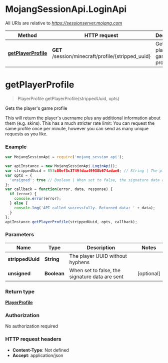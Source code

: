 # MojangSessionApi.LoginApi

All URIs are relative to *https://sessionserver.mojang.com*

Method | HTTP request | Description
------------- | ------------- | -------------
[**getPlayerProfile**](LoginApi.md#getPlayerProfile) | **GET** /session/minecraft/profile/{stripped_uuid} | Gets the player&#39;s game profile


<a name="getPlayerProfile"></a>
# **getPlayerProfile**
> PlayerProfile getPlayerProfile(strippedUuid, opts)

Gets the player&#39;s game profile

This will return the player&#39;s username plus any additional information about them (e.g. skins). This has a much stricter rate limit: You can request the same profile once per minute, however you can send as many unique requests as you like.

### Example
```javascript
var MojangSessionApi = require('mojang_session_api');

var apiInstance = new MojangSessionApi.LoginApi();
var strippedUuid = 853c80ef3c3749fdaa49938b674adae6; // String | The player UUID without hyphens
var opts = {
  'unsigned': true // Boolean | When set to false, the signature data are sent
};
var callback = function(error, data, response) {
  if (error) {
    console.error(error);
  } else {
    console.log('API called successfully. Returned data: ' + data);
  }
};
apiInstance.getPlayerProfile(strippedUuid, opts, callback);
```

### Parameters

Name | Type | Description  | Notes
------------- | ------------- | ------------- | -------------
 **strippedUuid** | **String**| The player UUID without hyphens | 
 **unsigned** | **Boolean**| When set to false, the signature data are sent | [optional] 

### Return type

[**PlayerProfile**](PlayerProfile.md)

### Authorization

No authorization required

### HTTP request headers

 - **Content-Type**: Not defined
 - **Accept**: application/json

